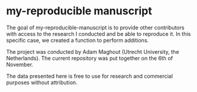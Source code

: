# my-reproducible manuscript

<!-- badges: start -->
<!-- badges: end -->

The goal of my-reproducible-manuscript is to provide other contributors with access to the research I conducted and be able to reproduce it. In this specific case, we created a function to perform additions.

The project was conducted by Adam Maghout (Utrecht University, the Netherlands). The current repository was put together on the 6th of November.

The data presented here is free to use for research and commercial purposes without attribution.
